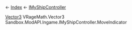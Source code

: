 ← [Index](Api-Index) ← [IMyShipController](Sandbox.ModAPI.Ingame.IMyShipController)

[Vector3](VRageMath.Vector3) VRageMath.Vector3 Sandbox.ModAPI.Ingame.IMyShipController.MoveIndicator